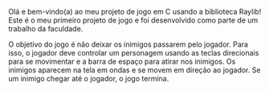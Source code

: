 Olá e bem-vindo(a) ao meu projeto de jogo em C usando a biblioteca Raylib! Este é o meu primeiro projeto de jogo e foi desenvolvido como parte de um trabalho da faculdade.

O objetivo do jogo é não deixar os inimigos passarem pelo jogador. Para isso, o jogador deve controlar um personagem usando as teclas direcionais para se movimentar e a barra de espaço para atirar nos inimigos. Os inimigos aparecem na tela em ondas e se movem em direção ao jogador. Se um inimigo chegar até o jogador, o jogo termina.

